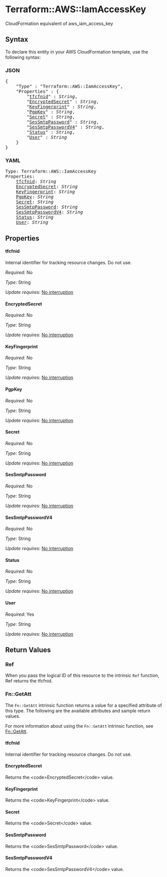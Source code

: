 # Terraform::AWS::IamAccessKey

CloudFormation equivalent of aws_iam_access_key

## Syntax

To declare this entity in your AWS CloudFormation template, use the following syntax:

### JSON

<pre>
{
    "Type" : "Terraform::AWS::IamAccessKey",
    "Properties" : {
        "<a href="#tfcfnid" title="tfcfnid">tfcfnid</a>" : <i>String</i>,
        "<a href="#encryptedsecret" title="EncryptedSecret">EncryptedSecret</a>" : <i>String</i>,
        "<a href="#keyfingerprint" title="KeyFingerprint">KeyFingerprint</a>" : <i>String</i>,
        "<a href="#pgpkey" title="PgpKey">PgpKey</a>" : <i>String</i>,
        "<a href="#secret" title="Secret">Secret</a>" : <i>String</i>,
        "<a href="#sessmtppassword" title="SesSmtpPassword">SesSmtpPassword</a>" : <i>String</i>,
        "<a href="#sessmtppasswordv4" title="SesSmtpPasswordV4">SesSmtpPasswordV4</a>" : <i>String</i>,
        "<a href="#status" title="Status">Status</a>" : <i>String</i>,
        "<a href="#user" title="User">User</a>" : <i>String</i>
    }
}
</pre>

### YAML

<pre>
Type: Terraform::AWS::IamAccessKey
Properties:
    <a href="#tfcfnid" title="tfcfnid">tfcfnid</a>: <i>String</i>
    <a href="#encryptedsecret" title="EncryptedSecret">EncryptedSecret</a>: <i>String</i>
    <a href="#keyfingerprint" title="KeyFingerprint">KeyFingerprint</a>: <i>String</i>
    <a href="#pgpkey" title="PgpKey">PgpKey</a>: <i>String</i>
    <a href="#secret" title="Secret">Secret</a>: <i>String</i>
    <a href="#sessmtppassword" title="SesSmtpPassword">SesSmtpPassword</a>: <i>String</i>
    <a href="#sessmtppasswordv4" title="SesSmtpPasswordV4">SesSmtpPasswordV4</a>: <i>String</i>
    <a href="#status" title="Status">Status</a>: <i>String</i>
    <a href="#user" title="User">User</a>: <i>String</i>
</pre>

## Properties

#### tfcfnid

Internal identifier for tracking resource changes. Do not use.

_Required_: No

_Type_: String

_Update requires_: [No interruption](https://docs.aws.amazon.com/AWSCloudFormation/latest/UserGuide/using-cfn-updating-stacks-update-behaviors.html#update-no-interrupt)

#### EncryptedSecret

_Required_: No

_Type_: String

_Update requires_: [No interruption](https://docs.aws.amazon.com/AWSCloudFormation/latest/UserGuide/using-cfn-updating-stacks-update-behaviors.html#update-no-interrupt)

#### KeyFingerprint

_Required_: No

_Type_: String

_Update requires_: [No interruption](https://docs.aws.amazon.com/AWSCloudFormation/latest/UserGuide/using-cfn-updating-stacks-update-behaviors.html#update-no-interrupt)

#### PgpKey

_Required_: No

_Type_: String

_Update requires_: [No interruption](https://docs.aws.amazon.com/AWSCloudFormation/latest/UserGuide/using-cfn-updating-stacks-update-behaviors.html#update-no-interrupt)

#### Secret

_Required_: No

_Type_: String

_Update requires_: [No interruption](https://docs.aws.amazon.com/AWSCloudFormation/latest/UserGuide/using-cfn-updating-stacks-update-behaviors.html#update-no-interrupt)

#### SesSmtpPassword

_Required_: No

_Type_: String

_Update requires_: [No interruption](https://docs.aws.amazon.com/AWSCloudFormation/latest/UserGuide/using-cfn-updating-stacks-update-behaviors.html#update-no-interrupt)

#### SesSmtpPasswordV4

_Required_: No

_Type_: String

_Update requires_: [No interruption](https://docs.aws.amazon.com/AWSCloudFormation/latest/UserGuide/using-cfn-updating-stacks-update-behaviors.html#update-no-interrupt)

#### Status

_Required_: No

_Type_: String

_Update requires_: [No interruption](https://docs.aws.amazon.com/AWSCloudFormation/latest/UserGuide/using-cfn-updating-stacks-update-behaviors.html#update-no-interrupt)

#### User

_Required_: Yes

_Type_: String

_Update requires_: [No interruption](https://docs.aws.amazon.com/AWSCloudFormation/latest/UserGuide/using-cfn-updating-stacks-update-behaviors.html#update-no-interrupt)

## Return Values

### Ref

When you pass the logical ID of this resource to the intrinsic `Ref` function, Ref returns the tfcfnid.

### Fn::GetAtt

The `Fn::GetAtt` intrinsic function returns a value for a specified attribute of this type. The following are the available attributes and sample return values.

For more information about using the `Fn::GetAtt` intrinsic function, see [Fn::GetAtt](https://docs.aws.amazon.com/AWSCloudFormation/latest/UserGuide/intrinsic-function-reference-getatt.html).

#### tfcfnid

Internal identifier for tracking resource changes. Do not use.

#### EncryptedSecret

Returns the &lt;code&gt;EncryptedSecret&lt;/code&gt; value.

#### KeyFingerprint

Returns the &lt;code&gt;KeyFingerprint&lt;/code&gt; value.

#### Secret

Returns the &lt;code&gt;Secret&lt;/code&gt; value.

#### SesSmtpPassword

Returns the &lt;code&gt;SesSmtpPassword&lt;/code&gt; value.

#### SesSmtpPasswordV4

Returns the &lt;code&gt;SesSmtpPasswordV4&lt;/code&gt; value.


